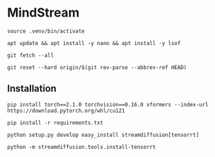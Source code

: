 # MindStream

`source .venv/bin/activate`

`apt update && apt install -y nano && apt install -y lsof`

`git fetch --all`

`git reset --hard origin/$(git rev-parse --abbrev-ref HEAD)`

## Installation

`pip install torch==2.1.0 torchvision==0.16.0 xformers --index-url https://download.pytorch.org/whl/cu121`

`pip install -r requirements.txt`

`python setup.py develop easy_install streamdiffusion[tensorrt]`

`python -m streamdiffusion.tools.install-tensorrt`
